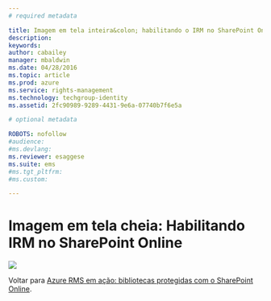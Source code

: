 ```yaml
---
# required metadata

title: Imagem em tela inteira&colon; habilitando o IRM no SharePoint Online | Azure RMS
description:
keywords:
author: cabailey
manager: mbaldwin
ms.date: 04/28/2016
ms.topic: article
ms.prod: azure
ms.service: rights-management
ms.technology: techgroup-identity
ms.assetid: 2fc90989-9289-4431-9e6a-07740b7f6e5a

# optional metadata

ROBOTS: nofollow
#audience:
#ms.devlang:
ms.reviewer: esaggese
ms.suite: ems
#ms.tgt_pltfrm:
#ms.custom:

---
```


# Imagem em tela cheia: Habilitando IRM no SharePoint Online
![](./media/AzRMS_StoryboardSPO_1.png)

Voltar para [Azure RMS em ação: bibliotecas protegidas com o SharePoint Online](http://technet.microsoft.com/library/jj585026.aspx).



<!--HONumber=Apr16_HO3-->


